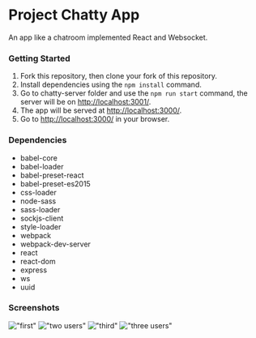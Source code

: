 Project Chatty App
=====================

An app like a chatroom implemented React and Websocket.


### Getting Started

1. Fork this repository, then clone your fork of this repository.
2. Install dependencies using the `npm install` command.
3. Go to chatty-server folder and use the `npm run start` command, the server will be on <http://localhost:3001/>.
4. The app will be served at <http://localhost:3000/>.
5. Go to <http://localhost:3000/> in your browser.


### Dependencies

- babel-core
- babel-loader
- babel-preset-react
- babel-preset-es2015
- css-loader
- node-sass
- sass-loader
- sockjs-client
- style-loader
- webpack
- webpack-dev-server
- react
- react-dom
- express
- ws
- uuid


### Screenshots

!["first"](https://github.com/lexy5251/ChattyApp/blob/master/docs/first.png?raw=true)
!["two users"](https://github.com/lexy5251/ChattyApp/blob/master/docs/two%20users.png?raw=true)
!["third"](https://github.com/lexy5251/ChattyApp/blob/master/docs/third.png?raw=true)
!["three users"](https://github.com/lexy5251/ChattyApp/blob/master/docs/three%20users.png?raw=true)
